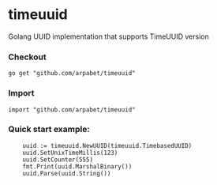 # timeuuid

Golang UUID implementation that supports TimeUUID version

### Checkout
```
go get "github.com/arpabet/timeuuid"
```

### Import
```
import "github.com/arpabet/timeuuid"
```

### Quick start example:
```
	uuid := timeuuid.NewUUID(timeuuid.TimebasedUUID)
	uuid.SetUnixTimeMillis(123)
	uuid.SetCounter(555)
	fmt.Print(uuid.MarshalBinary())
	uuid.Parse(uuid.String())
```